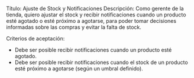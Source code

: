 Título: Ajuste de Stock y Notificaciones
Descripción: Como gerente de la tienda, quiero ajustar el stock y recibir notificaciones cuando un producto esté agotado o esté próximo a agotarse, para poder tomar decisiones informadas sobre las compras y evitar la falta de stock.

Criterios de aceptación:

* Debe ser posible recibir notificaciones cuando un producto esté agotado.
* Debe ser posible recibir notificaciones cuando el stock de un producto esté próximo a agotarse (según un umbral definido).
